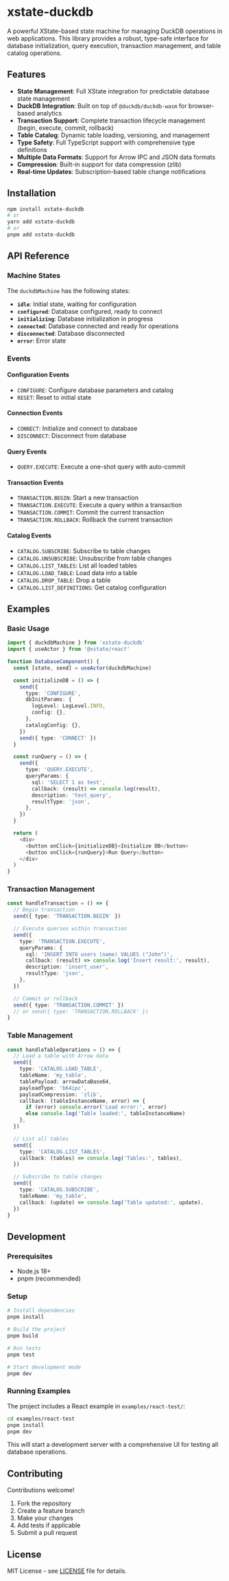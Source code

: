 # xstate-duckdb

A powerful XState-based state machine for managing DuckDB operations in web applications. This library provides a robust, type-safe interface for database initialization, query execution, transaction management, and table catalog operations.

## Features

- **State Management**: Full XState integration for predictable database state management
- **DuckDB Integration**: Built on top of `@duckdb/duckdb-wasm` for browser-based analytics
- **Transaction Support**: Complete transaction lifecycle management (begin, execute, commit, rollback)
- **Table Catalog**: Dynamic table loading, versioning, and management
- **Type Safety**: Full TypeScript support with comprehensive type definitions
- **Multiple Data Formats**: Support for Arrow IPC and JSON data formats
- **Compression**: Built-in support for data compression (zlib)
- **Real-time Updates**: Subscription-based table change notifications

## Installation

```bash
npm install xstate-duckdb
# or
yarn add xstate-duckdb
# or
pnpm add xstate-duckdb
```

## API Reference

### Machine States

The `duckdbMachine` has the following states:

- **`idle`**: Initial state, waiting for configuration
- **`configured`**: Database configured, ready to connect
- **`initializing`**: Database initialization in progress
- **`connected`**: Database connected and ready for operations
- **`disconnected`**: Database disconnected
- **`error`**: Error state

### Events

#### Configuration Events

- `CONFIGURE`: Configure database parameters and catalog
- `RESET`: Reset to initial state

#### Connection Events

- `CONNECT`: Initialize and connect to database
- `DISCONNECT`: Disconnect from database

#### Query Events

- `QUERY.EXECUTE`: Execute a one-shot query with auto-commit

#### Transaction Events

- `TRANSACTION.BEGIN`: Start a new transaction
- `TRANSACTION.EXECUTE`: Execute a query within a transaction
- `TRANSACTION.COMMIT`: Commit the current transaction
- `TRANSACTION.ROLLBACK`: Rollback the current transaction

#### Catalog Events

- `CATALOG.SUBSCRIBE`: Subscribe to table changes
- `CATALOG.UNSUBSCRIBE`: Unsubscribe from table changes
- `CATALOG.LIST_TABLES`: List all loaded tables
- `CATALOG.LOAD_TABLE`: Load data into a table
- `CATALOG.DROP_TABLE`: Drop a table
- `CATALOG.LIST_DEFINITIONS`: Get catalog configuration


## Examples

### Basic Usage

```typescript
import { duckdbMachine } from 'xstate-duckdb'
import { useActor } from '@xstate/react'

function DatabaseComponent() {
  const [state, send] = useActor(duckdbMachine)

  const initializeDB = () => {
    send({
      type: 'CONFIGURE',
      dbInitParams: {
        logLevel: LogLevel.INFO,
        config: {},
      },
      catalogConfig: {},
    })
    send({ type: 'CONNECT' })
  }

  const runQuery = () => {
    send({
      type: 'QUERY.EXECUTE',
      queryParams: {
        sql: 'SELECT 1 as test',
        callback: (result) => console.log(result),
        description: 'test_query',
        resultType: 'json',
      },
    })
  }

  return (
    <div>
      <button onClick={initializeDB}>Initialize DB</button>
      <button onClick={runQuery}>Run Query</button>
    </div>
  )
}
```

### Transaction Management

```typescript
const handleTransaction = () => {
  // Begin transaction
  send({ type: 'TRANSACTION.BEGIN' })

  // Execute queries within transaction
  send({
    type: 'TRANSACTION.EXECUTE',
    queryParams: {
      sql: 'INSERT INTO users (name) VALUES ("John")',
      callback: (result) => console.log('Insert result:', result),
      description: 'insert_user',
      resultType: 'json',
    },
  })

  // Commit or rollback
  send({ type: 'TRANSACTION.COMMIT' })
  // or send({ type: 'TRANSACTION.ROLLBACK' })
}
```

### Table Management

```typescript
const handleTableOperations = () => {
  // Load a table with Arrow data
  send({
    type: 'CATALOG.LOAD_TABLE',
    tableName: 'my_table',
    tablePayload: arrowDataBase64,
    payloadType: 'b64ipc',
    payloadCompression: 'zlib',
    callback: (tableInstanceName, error) => {
      if (error) console.error('Load error:', error)
      else console.log('Table loaded:', tableInstanceName)
    },
  })

  // List all tables
  send({
    type: 'CATALOG.LIST_TABLES',
    callback: (tables) => console.log('Tables:', tables),
  })

  // Subscribe to table changes
  send({
    type: 'CATALOG.SUBSCRIBE',
    tableName: 'my_table',
    callback: (update) => console.log('Table updated:', update),
  })
}
```

## Development

### Prerequisites

- Node.js 18+
- pnpm (recommended)

### Setup

```bash
# Install dependencies
pnpm install

# Build the project
pnpm build

# Run tests
pnpm test

# Start development mode
pnpm dev
```

### Running Examples

The project includes a React example in `examples/react-test/`:

```bash
cd examples/react-test
pnpm install
pnpm dev
```

This will start a development server with a comprehensive UI for testing all database operations.

## Contributing

Contributions welcome!

1. Fork the repository
2. Create a feature branch
3. Make your changes
4. Add tests if applicable
5. Submit a pull request

## License

MIT License - see [LICENSE](LICENSE) file for details.
